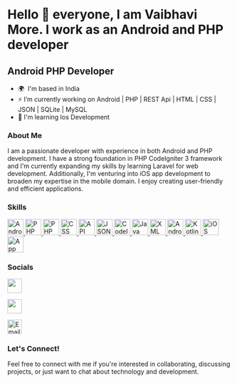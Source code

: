
<!--
**tanajijedhe/tanajijedhe** is a ✨ _special_ ✨ repository because its `README.md` (this file) appears on your GitHub profile.

Here are some ideas to get you started:

- 🔭 I’m currently working on ...
- 🌱 I’m currently learning ...
- 👯 I’m looking to collaborate on ...
- 🤔 I’m looking for help with ...
- 💬 Ask me about ...
- 📫 How to reach me: ...
- 😄 Pronouns: ...
- ⚡ Fun fact: ...
-->
Hello 👋  everyone, I am Vaibhavi More. I work as an Android and PHP developer
=======================

Android  PHP Developer
--------------------

* 🌍  I'm based in India
* ⚡  I’m currently working on Android  | PHP | REST Api | HTML | CSS | JSON | SQLite | MySQL
* 🧠  I'm learning Ios Development

### About Me
I am a passionate developer with experience in both Android and PHP development. I have a strong foundation in PHP CodeIgniter 3 framework and I'm currently expanding my skills by learning Laravel for web development. Additionally, I'm venturing into iOS app development to broaden my expertise in the mobile domain. I enjoy creating user-friendly and efficient applications.

### Skills

<p align="left">
<a href="https://developer.android.com/" target="_blank" rel="noreferrer">
  <img src="android_icon.png" width="36" height="36" alt="Android" />
</a>

<a href="https://www.php.net/" target="_blank" rel="noreferrer">
  <img src="php_icon.png" width="36" height="36" alt="PHP" />
</a>


<a href="https://www.php.net/" target="_blank" rel="noreferrer">
  <img src="php_icon.png" width="36" height="36" alt="PHP" />
</a>

<a href="https://www.w3.org/Style/CSS/" target="_blank" rel="noreferrer">
  <img src="css_icon.png" width="36" height="36" alt="CSS" />
</a>

<a href="https://en.wikipedia.org/wiki/Application_programming_interface" target="_blank" rel="noreferrer">
  <img src="api_icon.png" width="36" height="36" alt="API" />
</a>

<a href="https://www.json.org/" target="_blank" rel="noreferrer">
  <img src="json_icon.png" width="36" height="36" alt="JSON" />
</a>

<a href="https://codeigniter.com/" target="_blank" rel="noreferrer">
  <img src="codeigniter_icon.png" width="36" height="36" alt="CodeIgniter 3" />
</a>

<a href="https://www.java.com/" target="_blank" rel="noreferrer">
  <img src="java_icon.png" width="36" height="36" alt="Java" />
</a>

<a href="https://www.w3.org/XML/" target="_blank" rel="noreferrer">
  <img src="xml_icon.png" width="36" height="36" alt="XML" />
</a>

<a href="https://developer.android.com/studio" target="_blank" rel="noreferrer">
  <img src="android_sdk_icon.png" width="36" height="36" alt="Android SDK" />
</a>

<a href="https://kotlinlang.org/" target="_blank" rel="noreferrer">
  <img src="kotlin_icon.png" width="36" height="36" alt="Kotlin" />
</a>

<a href="https://www.apple.com/ios/" target="_blank" rel="noreferrer">
  <img src="ios_icon.png" width="36" height="36" alt="iOS" />
</a>

<a href="https://en.wikipedia.org/wiki/Mobile_app_testing" target="_blank" rel="noreferrer">
  <img src="app_testing_icon.png" width="36" height="36" alt="App Testing" />
</a>


</p>


### Socials

<p align="left"> <a href="https://github.com/vaibhavimore1811" target="_blank" rel="noreferrer"><img src="https://raw.githubusercontent.com/danielcranney/readme-generator/main/public/icons/socials/github.svg" width="32" height="32" /></a>

 <a href="https://www.linkedin.com/in/vaibhavi-more-9774a1196" target="_blank" rel="noreferrer"><img src="https://raw.githubusercontent.com/danielcranney/readme-generator/main/public/icons/socials/linkedin.svg" width="32" height="32" /></a> 
 
 <a href="mailto:vaibhavi.more297@gmail.com" target="_blank" rel="noreferrer">
  <img src="https://material.io/resources/icons/mail.svg" width="32" height="32" alt="Email" />
</a>
 </p>



### Let's Connect!
Feel free to connect with me if you're interested in collaborating, discussing projects, or just want to chat about technology and development.
